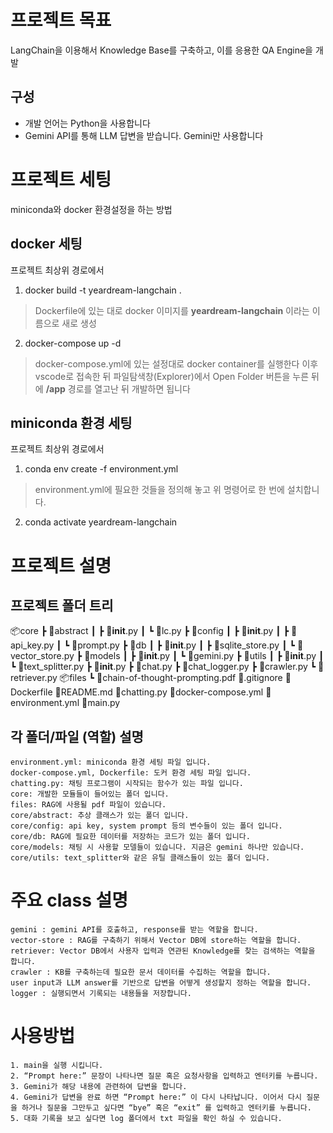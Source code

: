 # 프로젝트 목표
 LangChain을 이용해서 Knowledge Base를 구축하고, 이를 응용한 QA Engine을 개발
## 구성
- 개발 언어는 Python을 사용합니다
- Gemini API를 통해 LLM 답변을 받습니다. Gemini만 사용합니다
  
#  프로젝트 세팅

 miniconda와 docker 환경설정을 하는 방법

## docker 세팅
프로젝트 최상위 경로에서

1. docker build -t yeardream-langchain .
> Dockerfile에 있는 대로 docker 이미지를 **yeardream-langchain** 이라는 이름으로 새로 생성
2. docker-compose up -d
> docker-compose.yml에 있는 설정대로 docker container를 실행한다
> 이후 vscode로 접속한 뒤 파일탐색창(Explorer)에서 Open Folder 버튼을 누른 뒤에 **/app** 경로를 열고난 뒤 개발하면 됩니다

## miniconda 환경 세팅
프로젝트 최상위 경로에서
1. conda env create -f environment.yml
> environment.yml에 필요한 것들을 정의해 놓고 위 명령어로 한 번에 설치합니다.
2. conda activate yeardream-langchain

# 프로젝트 설명
## 프로젝트 폴더 트리
📦core
 ┣ 📂abstract
 ┃ ┣ 📜__init__.py
 ┃ ┗ 📜lc.py
 ┣ 📂config
 ┃ ┣ 📜__init__.py
 ┃ ┣ 📜api_key.py
 ┃ ┗ 📜prompt.py
 ┣ 📂db
 ┃ ┣ 📜__init__.py
 ┃ ┣ 📜sqlite_store.py
 ┃ ┗ 📜vector_store.py
 ┣ 📂models
 ┃ ┣ 📜__init__.py
 ┃ ┗ 📜gemini.py
 ┣ 📂utils
 ┃ ┣ 📜__init__.py
 ┃ ┗ 📜text_splitter.py
 ┣ 📜__init__.py
 ┣ 📜chat.py
 ┣ 📜chat_logger.py
 ┣ 📜crawler.py
 ┗ 📜retriever.py
📦files
 ┗ 📜chain-of-thought-prompting.pdf
📜.gitignore
📜Dockerfile
📜README.md
📜chatting.py
📜docker-compose.yml
📜environment.yml
📜main.py

 ## 각 폴더/파일 (역할) 설명
    environment.yml: miniconda 환경 세팅 파일 입니다.
    docker-compose.yml, Dockerfile: 도커 환경 세팅 파일 입니다.
    chatting.py: 채팅 프로그램이 시작되는 함수가 있는 파일 입니다.
    core: 개발한 모듈들이 들어있는 폴더 입니다.
    files: RAG에 사용될 pdf 파일이 있습니다.
    core/abstract: 추상 클래스가 있는 폴더 입니다.
    core/config: api key, system prompt 등의 변수들이 있는 폴더 입니다.
    core/db: RAG에 필요한 데이터를 저장하는 코드가 있는 폴더 입니다.
    core/models: 채팅 시 사용할 모델들이 있습니다. 지금은 gemini 하나만 있습니다.
    core/utils: text_splitter와 같은 유틸 클래스들이 있는 폴더 입니다.
    
# 주요 class 설명
    gemini : gemini API를 호출하고, response를 받는 역할을 합니다.
    vector-store : RAG를 구축하기 위해서 Vector DB에 store하는 역할을 합니다.
    retriever: Vector DB에서 사용자 입력과 연관된 Knowledge를 찾는 검색하는 역할을 합니다.
    crawler : KB를 구축하는데 필요한 문서 데이터를 수집하는 역할을 합니다.
    user input과 LLM answer를 기반으로 답변을 어떻게 생성할지 정하는 역할을 합니다.
    logger : 실행되면서 기록되는 내용들을 저장합니다.
    
# 사용방법
    1. main을 실행 시킵니다.
    2. “Prompt here:” 문장이 나타나면 질문 혹은 요청사항을 입력하고 엔터키를 누릅니다.
    3. Gemini가 해당 내용에 관련하여 답변을 합니다.
    4. Gemini가 답변을 완료 하면 “Prompt here:” 이 다시 나타납니다. 이어서 다시 질문을 하거나 질문을 그만두고 싶다면 “bye” 혹은 “exit” 를 입력하고 엔터키를 누릅니다.
    5. 대화 기록을 보고 싶다면 log 폴더에서 txt 파일을 확인 하실 수 있습니다.

